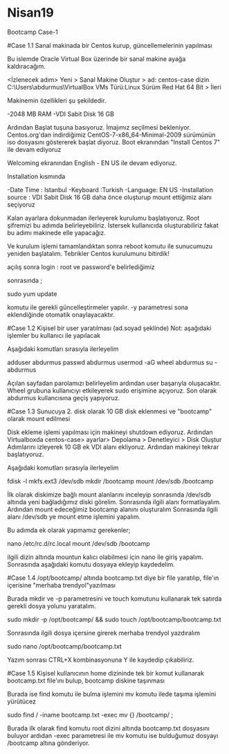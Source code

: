 # Nisan19

Bootcamp Case-1


#Case 1.1 Sanal makinada bir Centos kurup, güncellemelerinin yapılması

Bu islemde Oracle Virtual Box üzerinde bir sanal makine ayağa kaldıracağım.

<İzlenecek adım>
Yeni > Sanal Makine Oluştur > ad: centos-case dizin C:\Users\abdurmus\VirtualBox VMs Türü:Linux Sürüm Red Hat 64 Bit > İleri 

Makinemin özellikleri şu şekildedir.

-2048 MB RAM
-VDI Sabit Disk 16 GB

Ardından Başlat tuşuna basıyoruz.
İmajımız seçilmesi bekleniyor. Centos.org'dan indirdiğimiz CentOS-7-x86_64-Minimal-2009 sürümünün iso dosyasını göstererek başlat diyoruz.
Boot ekranından "Install Centos 7" ile devam ediyoruz

Welcoming ekranından English - EN US ile devam ediyoruz.

Installation kısmında 

-Date Time : Istanbul
-Keyboard :Turkish
-Language: EN US
-Installation source :  VDI Sabit Disk 16 GB daha önce oluşturup mount ettiğimiz alanı seçiyoruz

Kalan ayarlara dokunmadan ilerleyerek kurulumu başlatıyoruz. 
Root şifremizi bu adımda belirleyebiliriz.
İstersek kullanıcıda oluşturabiliriz fakat bu adımı makinede elle yapacağız.

Ve kurulum işlemi tamamlandıktan sonra reboot komutu ile sunucumuzu yeniden başlatalım. Tebrikler Centos kurulumunu bitirdik!

açılış sonra login : root ve password'e belirlediğimiz 

sonrasında ;

sudo yum update

komutu ile gerekli güncelleştirmeler yapılır. -y parametresi sona eklendiğinde otomatik onaylayacaktır.


#Case 1.2 Kişisel bir user yaratılması (ad.soyad şeklinde) Not: aşağıdaki işlemler bu kullanıcı ile yapılacak

Aşağıdaki komutları sırasıyla ilerleyelim 

adduser abdurmus
passwd abdurmus
usermod -aG wheel abdurmus
su - abdurmus

Açılan sayfadan parolamızı belirleyelim ardından user başarıyla oluşacaktır. 
Wheel grubuna kullanıcıyı etkileyerek sudo erişimine açıyoruz.
Son olarak abdurmus kullancısına geçiş yapıyoruz.

#Case 1.3 Sunucuya 2. disk olarak 10 GB disk eklenmesi ve "bootcamp" olarak mount edilmesi

Disk ekleme işlemi yapılması için makineyi shutdown ediyoruz.
Ardından Virtualboxda centos-case> ayarlar> Depolama > Denetleyici > Disk Oluştur
Adımlarını izleyerek 10 GB ek VDI alanı ekliyoruz.
Ardından makineyi tekrar başlatıyoruz.

Aşağıdaki komutları sırasıyla ilerleyelim 

fdisk -l
mkfs.ext3 /dev/sdb
mkdir /bootcamp
mount /dev/sdb /bootcamp

İlk olarak diskimize bağlı mount alanlarını inceleyip sonrasında /dev/sdb altında yeni bağladığımız diski görelim.
Sonrasında ilgili alanı formatlayalım.
Ardından mount edeceğimiz bootcamp alanını oluşturalım
Sonrasında ilgili alanı /dev/sdb ye mount etme işlemini yapalım.

Bu adımda ek olarak yapmamız gerekenler;

nano /etc/rc.d/rc.local
mount /dev/sdb /bootcamp


ilgili dizin altında mountun kalıcı olabilmesi için nano ile giriş yapalım.
Sonrasında aşağıdaki komutu dosyaya ekleyip kaydedelim.

#Case 1.4  /opt/bootcamp/ altında bootcamp.txt diye bir file yaratılıp, file'ın içerisine "merhaba trendyol"yazılması

Burada mkdir ve -p parametresini ve touch komutunu kullanarak tek satırda gerekli dosya yolunu yaratalım.

sudo mkdir -p /opt/bootcamp/ && sudo touch /opt/bootcamp/bootcamp.txt


Sonrasında ilgili dosya içersine girerek merhaba trendyol yazdıralım

sudo nano /opt/bootcamp/bootcamp.txt

Yazım sonrası CTRL+X kombinasyonuna Y ile kaydedip çıkabiliriz.

#Case 1.5 Kişisel kullanıcının home dizininde tek bir komut kullanarak bootcamp.txt file'ını bulup, bootcamp diskine taşınması

Burada ise find komutu ile bulma işlemini mv komutu ilede taşıma işlemini yürütücez

sudo find / -iname bootcamp.txt -exec mv {} /bootcamp/ \;

Burada ilk olarak find komutu root dizini altında bootcamp.txt dosyasını buluyor ardıdan -exec parametresi ile mv komutu ise bulduğumuz dosyayı /bootcamp altına gönderiyor.
